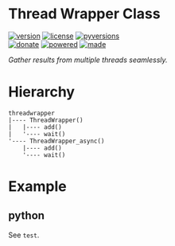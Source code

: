 # Thread Wrapper Class

<badges>[![version](https://img.shields.io/pypi/v/threadwrapper.svg)](https://pypi.org/project/threadwrapper/)
[![license](https://img.shields.io/pypi/l/threadwrapper.svg)](https://pypi.org/project/threadwrapper/)
[![pyversions](https://img.shields.io/pypi/pyversions/threadwrapper.svg)](https://pypi.org/project/threadwrapper/)  
[![donate](https://img.shields.io/badge/Donate-Paypal-0070ba.svg)](https://paypal.me/foxe6)
[![powered](https://img.shields.io/badge/Powered%20by-UTF8-red.svg)](https://paypal.me/foxe6)
[![made](https://img.shields.io/badge/Made%20with-PyCharm-red.svg)](https://paypal.me/foxe6)
</badges>

<i>Gather results from multiple threads seamlessly.</i>

# Hierarchy

```
threadwrapper
|---- ThreadWrapper()
|   |---- add()
|   '---- wait()
'---- ThreadWrapper_async()
    |---- add()
    '---- wait()
```

# Example

## python
See `test`.

